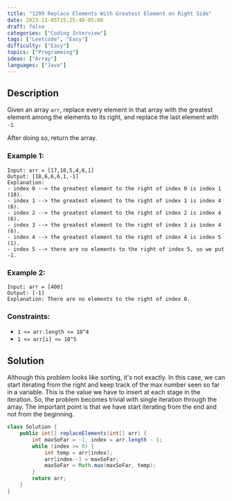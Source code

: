 ```yaml
---
title: "1299 Replace Elements With Greatest Element on Right Side"
date: 2023-11-05T15:25:40-05:00
draft: false
categories: ["Coding Interview"]
tags: ["Leetcode", "Easy"]
difficulty: ["Easy"]
topics: ["Programming"]
ideas: ["Array"]
languages: ["Java"]
---
```


## Description

Given an array `arr`, replace every element in that array with the greatest element among the elements to its right, and replace the last element with `-1`.

After doing so, return the array.

### Example 1:

```
Input: arr = [17,18,5,4,6,1]
Output: [18,6,6,6,1,-1]
Explanation: 
- index 0 --> the greatest element to the right of index 0 is index 1 (18).
- index 1 --> the greatest element to the right of index 1 is index 4 (6).
- index 2 --> the greatest element to the right of index 2 is index 4 (6).
- index 3 --> the greatest element to the right of index 3 is index 4 (6).
- index 4 --> the greatest element to the right of index 4 is index 5 (1).
- index 5 --> there are no elements to the right of index 5, so we put -1.
```

### Example 2:

```
Input: arr = [400]
Output: [-1]
Explanation: There are no elements to the right of index 0.
```

### Constraints:

- `1 <= arr.length <= 10^4`
- `1 <= arr[i] <= 10^5`

## Solution

Although this problem looks like sorting, it's not exactly. In this case, we can start iterating from the right and keep track of the max number seen so far in a variable. This is the value we have to insert at each stage in the iteration. So, the problem becomes trivial with single iteration through the array. The important point is that we have start iterating from the end and not from the beginning.

```java
class Solution {
    public int[] replaceElements(int[] arr) {
        int maxSoFar = -1, index = arr.length - 1;
        while (index >= 0) {
            int temp = arr[index];
            arr[index--] = maxSoFar;
            maxSoFar = Math.max(maxSoFar, temp);
        }
        return arr;
    }
}
```